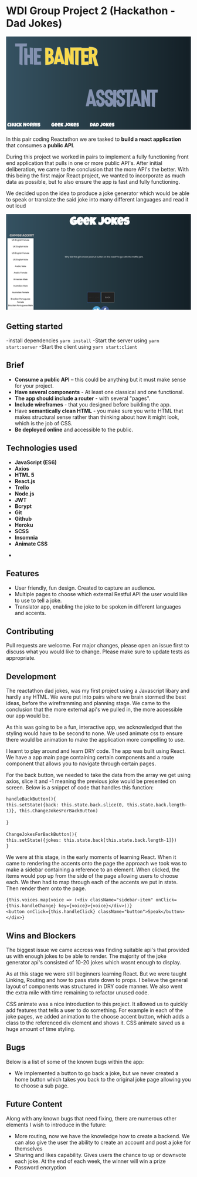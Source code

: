 # WDI Group Project 2 (Hackathon - Dad Jokes)

![Screenshot](SCREENSHOT1.png)

In this pair coding Reactathon we are tasked to **build a react application** that consumes a **public API**.

During this project we worked in pairs to implement a fully functioning front end application that pulls in one or more public API's. After initial deliberation, we came to the conclusion that the more API's the better. With this being the first major React project, we wanted to incorporate as much data as possible, but to also ensure the app is fast and fully functioning.

We decided upon the idea to produce a joke generator which would be able to speak or translate the said joke into many different languages and read it out loud

![Screenshot](SCREENSHOT2.png)

## Getting started


-install dependencies `yarn install`
-Start the server using `yarn start:server`
-Start the client using `yarn start:client`

## Brief

* **Consume a public API** – this could be anything but it must make sense for your project.
* **Have several components** - At least one classical and one functional.
* **The app should include a router** - with several "pages".
* **Include wireframes** - that you designed before building the app.
* Have **semantically clean HTML** - you make sure you write HTML that makes structural sense rather than thinking about how it might look, which is the job of CSS.
* **Be deployed online** and accessible to the public.

## Technologies used

* **JavaScript (ES6)**
* **Axios**
* **HTML 5**
* **React.js**
* **Trello**
* **Node.js**
* **JWT**
* **Bcrypt**
* **Git**
* **Github**
* **Heroku**
* **SCSS**
* **Insomnia**
* **Animate CSS**

-
## Features

- User friendly, fun design. Created to capture an audience.
- Multiple pages to choose which external Restful API the user would like to use to tell a joke.
- Translator app, enabling the joke to be spoken in different languages and accents.



## Contributing

Pull requests are welcome. For major changes, please open an issue first to discuss what you would like to change.
Please make sure to update tests as appropriate.

## Development

The reactathon dad jokes, was my first project using a Javascript libary and hardly any HTML. We were put into pairs where we brain stormed the best ideas, before the wireframming and planning stage. We came to the conclusion that the more external api's we pulled in, the more accessible our app would be.


As this was going to be a fun, interactive app, we acknowledged that the styling would have to be second to none. We used animate css to ensure there would be animation to make the application more compelling to use.

I learnt to play around and learn DRY code. The app was built using React. We have a app main  page containing certain components and a route component that allows you to navigate through certain pages.

For the back button, we needed to take the data from the array we get using axios, slice it and -1 meaning the previous joke would be presented on screen. Below is a snippet of code that handles this function:
```
handleBackButton(){
this.setState({back: this.state.back.slice(0, this.state.back.length-1)}, this.ChangeJokesForBackButton)

}

ChangeJokesForBackButton(){
this.setState({jokes: this.state.back[this.state.back.length-1]})
}
```
We were at this stage, in the early moments of learning React. When it came to rendering the accents onto the page the approach we took was to make a sidebar containing a reference to an element. When clicked, the items would pop up from the side of the page allowing users to choose each. We then had to map through each of the accents we put in state. Then render them onto the page.


```  <div ref={el => this.DivButton = el} className="sidebar">
{this.voices.map(voice => (<div className="sidebar-item" onClick={this.handleChange} key={voice}>{voice}</div>))}
<button onClick={this.handleClick} className="button">Speak</button>
</div>}
```

## Wins and Blockers

The biggest issue we came accross was finding suitable api's that provided us with enough jokes to be able to render. The majority of the joke generator api's consisted of 10-20 jokes which wasnt enough to display.

As at this stage we were still beginners learning React. But we were taught Linking, Routing and how to  pass state down to props. I believe the general layout of components was structured in DRY code manner. We also  went the extra mile with time remaining to  refactor unused code.

CSS animate was a nice introduction to this project. It allowed us to quickly add features that tells a user to do something. For example in each of the joke pages, we added animation to the choose accent button, which adds a class to the referenced div element and shows it. CSS animate saved us a huge amount of time styling.


## Bugs

Below is a list of some of the known bugs within the app:

* We implemented a button to go back a joke, but we never created a home button which takes you  back to the original joke page allowing you to choose a sub page.


## Future Content

Along with any known bugs that need fixing, there are numerous other elements I wish to introduce in the future:

* More routing, now we have the knowledge how to create a backend. We can also give the user the ability to create an account and post a joke for themselves
* Sharing and likes capability. Gives users the chance to up or downvote each joke. At the end of each week, the winner will win a prize
* Password encryption
